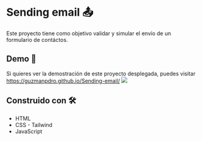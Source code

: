 # Sending email 📤
Este proyecto tiene como objetivo validar y simular el envío de un formulario de contáctos.
## Demo 👀
Si quieres ver la demostración de este proyecto desplegada, puedes visitar https://guzmanpdro.github.io/Sending-email/
![](https://repository-images.githubusercontent.com/335657970/8c1f5f00-6638-11eb-9f8e-1b39857213f7)
## Construido con 🛠️
* HTML
* CSS - Tailwind
* JavaScript
